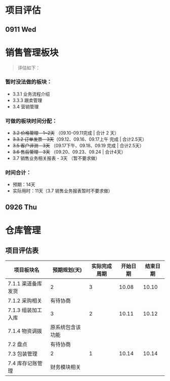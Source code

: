 # 项目评估

## 0911 Wed
# 销售管理板块
> 评估如下：

### 暂时没法做的板块：
- 3.3.1 业务流程介绍
- 3.3.3 跟卖管理
- 3.4 营销管理

### 可做的板块时间分配：
- ~~3.2 价格管理 - 1~2天~~ （09.10-09.11完成 | 合计 2 天） 
- ~~3.3.2 订单发票 - 3天~~（09.12、09.16、09.17上午 完成 | 合计2.5天）
- ~~3.5 客户评测 - 3天~~ （09.17下午、09.18、09.19 完成 | 合计2.5天）
- ~~3.6 售后管理 - 3天~~ （09.20、09.23、09.24 | 合计4天）
- 3.7 销售业务相关报表 - 3天 （暂不要求做）

### 时间合计：
- 预期：14天
- 实际用时：11天（3.7 销售业务报表暂时不要求做）

## 0926 Thu
# 仓库管理
## 项目评估表
项目板块名|预期规划(天)|实际完成周期 |开始日期 |结束日期
-|-|-|-|-
7.1.1 渠道备库发货 |2|3|10.08|10.10
7.1.2 采购相关 |有待协商|||
7.1.3 组装加工入库 |3|2|10.11|10.12
7.1.4 物资调拨|原系统包含该功能|||
7.2 盘点 |有待协商|||
7.3 包装管理 |2|1|10.14|10.14
7.4 库存记账管理 |财务模块相关|||
